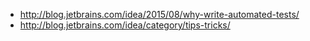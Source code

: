 * http://blog.jetbrains.com/idea/2015/08/why-write-automated-tests/
* http://blog.jetbrains.com/idea/category/tips-tricks/ 
